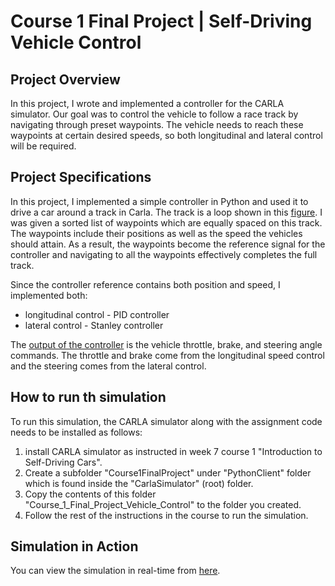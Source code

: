 # Course 1 Final Project | Self-Driving Vehicle Control
  
## Project Overview  
In this project, I wrote and implemented a controller for the CARLA simulator. Our goal was to control the vehicle to follow a race track by navigating through preset waypoints. The vehicle needs to reach these waypoints at certain desired speeds, so both longitudinal and lateral control will be required.  
  
## Project Specifications  
In this project, I implemented a simple controller in Python and used it to drive a car around a track in Carla. The track is a loop shown in this [figure](https://github.com/AbdullahBahi/Building-Full-Self-Driving-Car-Software-stack/blob/master/Course_1_Final_Project_Vehicle_Control/figure.PNG). I was given a sorted list of waypoints which are equally spaced on this track. The waypoints include their positions as well as the speed the vehicles should attain. As a result, the waypoints become the reference signal for the controller and navigating to all the waypoints effectively completes the full track.  
  
Since the controller reference contains both position and speed, I implemented both:
- longitudinal control - PID controller
- lateral control - Stanley controller
  
The [output of the controller](https://github.com/AbdullahBahi/Building-Full-Self-Driving-Car-Software-stack/tree/master/Course_1_Final_Project_Vehicle_Control/controller_output) is the vehicle throttle, brake, and steering angle commands. The throttle and brake come from the longitudinal speed control and the steering comes from the lateral control.  
  
## How to run th simulation
To run this simulation, the CARLA simulator along with the assignment code needs to be installed as follows:  
  
1. install CARLA simulator as instructed in week 7 course 1 "Introduction to Self-Driving Cars".
2. Create a subfolder "Course1FinalProject" under "PythonClient" folder which is found inside the "CarlaSimulator" (root) folder.
3. Copy the contents of this folder "Course_1_Final_Project_Vehicle_Control" to the folder you created.
4. Follow the rest of the instructions in the course to run the simulation.
  
## Simulation in Action
You can view the simulation in real-time from [here](https://youtu.be/SwaFDSyjZF0).
